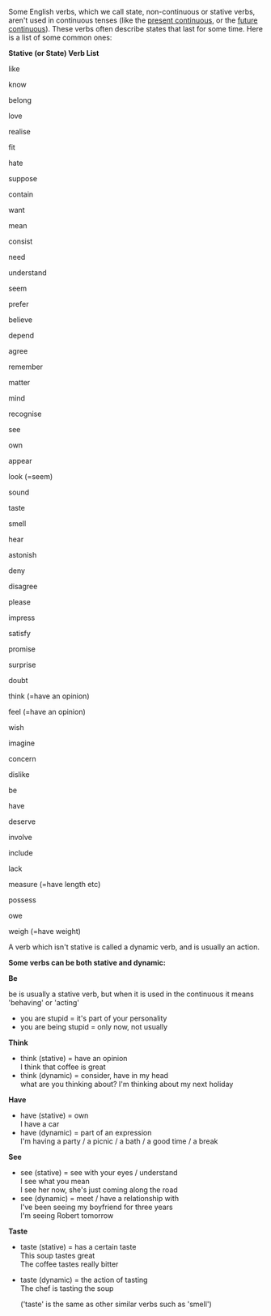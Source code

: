 Some English verbs, which we call state, non-continuous or stative verbs, aren't used in continuous tenses (like the [present continuous](https://www.perfect-english-grammar.com/present-continuous.html), or the [future continuous](https://www.perfect-english-grammar.com/future-continuous.html)). These verbs often describe states that last for some time. Here is a list of some common ones:

**Stative (or State) Verb List**

like

know

belong

love

realise

fit

hate

suppose

contain

want

mean

consist

need

understand

seem

prefer

believe

depend

agree

remember

matter

mind

recognise

see

own

appear

look (=seem)

sound

taste

smell

hear

astonish

deny

disagree

please

impress

satisfy

promise

surprise

doubt

think (=have an opinion)

feel (=have an opinion)

wish

imagine

concern

dislike

be

have

deserve

involve

include

lack

measure (=have length etc)

possess

owe

weigh (=have weight)

A verb which isn't stative is called a dynamic verb, and is usually an action.

**Some verbs can be both stative and dynamic:**

**Be**

be is usually a stative verb, but when it is used in the continuous it means 'behaving' or 'acting'

-   you are stupid = it's part of your personality
-   you are being stupid = only now, not usually

**Think**

-   think (stative) = have an opinion  
    I think that coffee is great
-   think (dynamic) = consider, have in my head  
    what are you thinking about? I'm thinking about my next holiday

**Have**

-   have (stative) = own  
    I have a car
-   have (dynamic) = part of an expression  
    I'm having a party / a picnic / a bath / a good time / a break

**See**

-   see (stative) = see with your eyes / understand  
    I see what you mean  
    I see her now, she's just coming along the road
-   see (dynamic) = meet / have a relationship with  
    I've been seeing my boyfriend for three years  
    I'm seeing Robert tomorrow

**Taste**

-   taste (stative) = has a certain taste  
    This soup tastes great  
    The coffee tastes really bitter
-   taste (dynamic) = the action of tasting  
    The chef is tasting the soup  
      
    ('taste' is the same as other similar verbs such as 'smell')